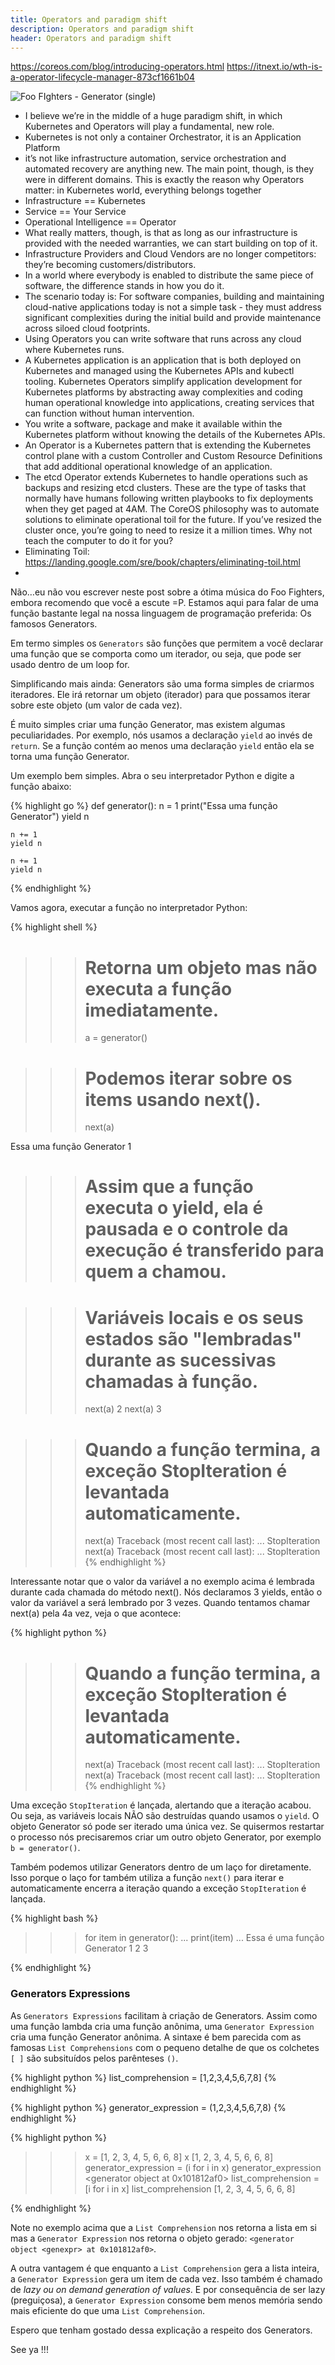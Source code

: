 ```yaml
---
title: Operators and paradigm shift
description: Operators and paradigm shift
header: Operators and paradigm shift
---
```


https://coreos.com/blog/introducing-operators.html
https://itnext.io/wth-is-a-operator-lifecycle-manager-873cf1661b04

![](/img/foo_fighters_generator.png "Foo FIghters - Generator (single)")

- I believe we’re in the middle of a huge paradigm shift, in which Kubernetes and Operators will play a fundamental, new role.
- Kubernetes is not only a container Orchestrator, it is an Application Platform
- it’s not like infrastructure automation, service orchestration and automated recovery are anything new. The main point, though, is they were in different domains. This is exactly the reason why Operators matter: in Kubernetes world, everything belongs together
- Infrastructure == Kubernetes
- Service == Your Service
- Operational Intelligence == Operator
- What really matters, though, is that as long as our infrastructure is provided with the needed warranties, we can start building on top of it.
- Infrastructure Providers and Cloud Vendors are no longer competitors: they’re becoming customers/distributors.
- In a world where everybody is enabled to distribute the same piece of software, the difference stands in how you do it.
- The scenario today is: For software companies, building and maintaining cloud-native applications today is not a simple task - they must address significant complexities during the initial build and provide maintenance across siloed cloud footprints.
- Using Operators you can write software that runs across any cloud where Kubernetes runs.
- A Kubernetes application is an application that is both deployed on Kubernetes and managed using the Kubernetes APIs and kubectl tooling. Kubernetes Operators simplify application development for Kubernetes platforms by abstracting away complexities and coding human operational knowledge into applications, creating services that can function without human intervention.
- You write a software, package and make it available within the Kubernetes platform without knowing the details of the Kubernetes APIs.
- An Operator is a Kubernetes pattern that is extending the Kubernetes control plane with a custom Controller and Custom Resource Definitions that add additional operational knowledge of an application.
- The etcd Operator extends Kubernetes to handle operations such as backups and resizing etcd clusters. These are the type of tasks that normally have humans following written playbooks to fix deployments when they get paged at 4AM. The CoreOS philosophy was to automate solutions to eliminate operational toil for the future. If you’ve resized the cluster once, you’re going to need to resize it a million times. Why not teach the computer to do it for you?
- Eliminating Toil: https://landing.google.com/sre/book/chapters/eliminating-toil.html
-

Não…eu não vou escrever neste post sobre a ótima música do Foo Fighters, embora recomendo que você a escute =P. Estamos aqui para falar de uma função bastante legal na nossa linguagem de programação preferida: Os famosos Generators.

Em termo simples os `Generators` são funções que permitem a você declarar uma função que se comporta como um iterador, ou seja, que pode ser usado dentro de um loop for.

Simplificando mais ainda: Generators são uma forma simples de criarmos iteradores. Ele irá retornar um objeto (iterador) para que possamos iterar sobre este objeto (um valor de cada vez).

É muito simples criar uma função Generator, mas existem algumas peculiaridades. Por exemplo, nós usamos a declaração `yield` ao invés de `return`. Se a função contém ao menos uma declaração `yield` então ela se torna uma função Generator.

Um exemplo bem simples. Abra o seu interpretador Python e digite a função abaixo:

{% highlight go  %}
def generator():
    n = 1
    print("Essa  uma função Generator")
    yield n

    n += 1
    yield n

    n += 1
    yield n
{% endhighlight %}

Vamos agora, executar a função no interpretador Python:

{% highlight shell  %}
>>> # Retorna um objeto mas não executa a função imediatamente.
>>> a = generator()

>>> # Podemos iterar sobre os items usando next().
>>> next(a)

Essa  uma função Generator
1
>>> # Assim que a função executa o yield, ela é pausada e o controle da execução é transferido para quem a chamou.

>>> # Variáveis locais e os seus estados são "lembradas" durante as sucessivas chamadas à função.
>>> next(a)
2
>>> next(a)
3

>>> # Quando a função termina, a exceção StopIteration é levantada automaticamente.
>>> next(a)
Traceback (most recent call last):
...
StopIteration
>>> next(a)
Traceback (most recent call last):
...
StopIteration
{% endhighlight %}

Interessante notar que o valor da variável a no exemplo acima é lembrada durante cada chamada do método next(). Nós declaramos 3 yields, então o valor da variável a será lembrado por 3 vezes. Quando tentamos chamar next(a) pela 4a vez, veja o que acontece:

{% highlight python  %}
>>> # Quando a função termina, a exceção StopIteration é levantada automaticamente.
>>> next(a)
Traceback (most recent call last):
...
StopIteration
>>> next(a)
Traceback (most recent call last):
...
StopIteration
{% endhighlight %}

Uma exceção `StopIteration` é lançada, alertando que a iteração acabou. Ou seja, as variáveis locais NÃO são destruídas quando usamos o `yield`. O objeto Generator só pode ser iterado uma única vez. Se quisermos restartar o processo nós precisaremos criar um outro objeto Generator, por exemplo `b = generator()`.

Também podemos utilizar Generators dentro de um laço for diretamente. Isso porque o laço for também utiliza a função `next()` para iterar e automaticamente encerra a iteração quando a exceção `StopIteration` é lançada.

{% highlight bash  %}
>>> for item in generator():
...     print(item)
...
Essa é uma função Generator
1
2
3
>>
{% endhighlight %}

### Generators Expressions


As `Generators Expressions` facilitam à criação de Generators. Assim como uma função lambda cria uma função anônima, uma `Generator Expression` cria uma função Generator anônima. A sintaxe é bem parecida com as famosas `List Comprehensions` com o pequeno detalhe de que os colchetes `[ ]` são subsituídos pelos parênteses `()`.


{% highlight python  %}
list_comprehension = [1,2,3,4,5,6,7,8]
{% endhighlight %}

{% highlight python  %}
generator_expression = (1,2,3,4,5,6,7,8)
{% endhighlight %}

{% highlight python  %}
>>> x = [1, 2, 3, 4, 5, 6, 6, 8]
>>> x
[1, 2, 3, 4, 5, 6, 6, 8]
>>> generator_expression = (i for i in x)
>>> generator_expression
<generator object <genexpr> at 0x101812af0>
>>> list_comprehension = [i for i in x]
>>> list_comprehension
[1, 2, 3, 4, 5, 6, 6, 8]
>>>
{% endhighlight %}

Note no exemplo acima que a `List Comprehension` nos retorna a lista em si mas a `Generator Expression` nos retorna o objeto gerado: `<generator object <genexpr> at 0x101812af0>`.

A outra vantagem é que enquanto a `List Comprehension` gera a lista inteira, a `Generator Expression` gera um item de cada vez. Isso também é chamado de _lazy ou on demand generation of values_. E por consequência de ser lazy (preguiçosa), a `Generator Expression` consome bem menos memória sendo mais eficiente do que uma `List Comprehension`.

Espero que tenham gostado dessa explicação a respeito dos Generators.

See ya !!!
